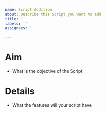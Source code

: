 ```yaml
---
name: Script Addition
about: Describe this Script you want to add
title: ''
labels: ''
assignees: ''

---
```


# Aim

- What is the objective of the Script

# Details

- What the features will your script have
